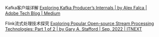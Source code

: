 Kafka客户端详解
[Exploring Kafka Producer’s Internals | by Alex Falca | Adobe Tech Blog | Medium](https://medium.com/adobetech/exploring-kafka-producers-internals-37411b647d0f)

Flink流式处理技术探究 
[Exploring Popular Open-source Stream Processing Technologies: Part 1 of 2 | by Gary A. Stafford | Sep, 2022 | ITNEXT](https://itnext.io/exploring-popular-open-source-stream-processing-technologies-part-1-of-2-31069337ba0e)

